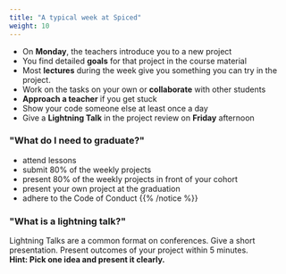 ```yaml
---
title: "A typical week at Spiced"
weight: 10
---
```



- On **Monday**, the teachers introduce you to a new project
- You find detailed **goals** for that project in the course material
- Most **lectures** during the week give you something you can try in the project.
- Work on the tasks on your own or **collaborate** with other students
- **Approach a teacher** if you get stuck
- Show your code someone else at least once a day
- Give a **Lightning Talk** in the project review on **Friday** afternoon

### "What do I need to graduate?"

- attend lessons
- submit 80% of the weekly projects
- present 80% of the weekly projects in front of your cohort
- present your own project at the graduation
- adhere to the Code of Conduct
  {{% /notice %}}

### "What is a lightning talk?"

Lightning Talks are a common format on conferences. Give a short presentation. Present outcomes of your project within 5 minutes.<br> **Hint: Pick one idea and present it clearly.** </br>
